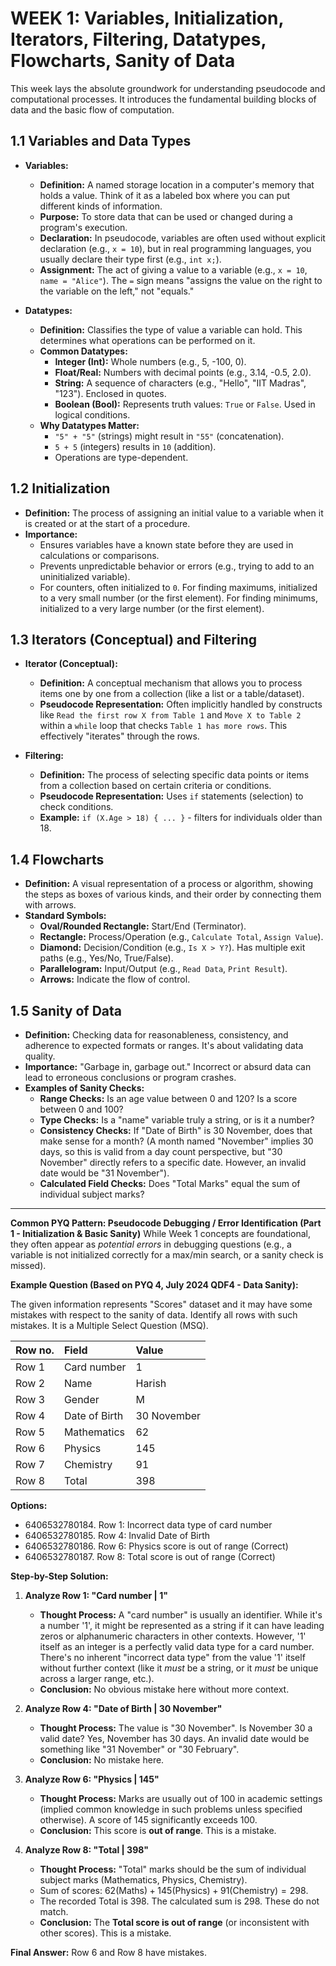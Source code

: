 # WEEK 1: Variables, Initialization, Iterators, Filtering, Datatypes, Flowcharts, Sanity of Data

This week lays the absolute groundwork for understanding pseudocode and computational processes. It introduces the fundamental building blocks of data and the basic flow of computation.

## 1.1 Variables and Data Types

*   **Variables:**
    *   **Definition:** A named storage location in a computer's memory that holds a value. Think of it as a labeled box where you can put different kinds of information.
    *   **Purpose:** To store data that can be used or changed during a program's execution.
    *   **Declaration:** In pseudocode, variables are often used without explicit declaration (e.g., `x = 10`), but in real programming languages, you usually declare their type first (e.g., `int x;`).
    *   **Assignment:** The act of giving a value to a variable (e.g., `x = 10`, `name = "Alice"`). The `=` sign means "assigns the value on the right to the variable on the left," not "equals."

*   **Datatypes:**
    *   **Definition:** Classifies the type of value a variable can hold. This determines what operations can be performed on it.
    *   **Common Datatypes:**
        *   **Integer (Int):** Whole numbers (e.g., 5, -100, 0).
        *   **Float/Real:** Numbers with decimal points (e.g., 3.14, -0.5, 2.0).
        *   **String:** A sequence of characters (e.g., "Hello", "IIT Madras", "123"). Enclosed in quotes.
        *   **Boolean (Bool):** Represents truth values: `True` or `False`. Used in logical conditions.
    *   **Why Datatypes Matter:**
        *   `"5" + "5"` (strings) might result in `"55"` (concatenation).
        *   `5 + 5` (integers) results in `10` (addition).
        *   Operations are type-dependent.

## 1.2 Initialization

*   **Definition:** The process of assigning an initial value to a variable when it is created or at the start of a procedure.
*   **Importance:**
    *   Ensures variables have a known state before they are used in calculations or comparisons.
    *   Prevents unpredictable behavior or errors (e.g., trying to add to an uninitialized variable).
    *   For counters, often initialized to `0`. For finding maximums, initialized to a very small number (or the first element). For finding minimums, initialized to a very large number (or the first element).

## 1.3 Iterators (Conceptual) and Filtering

*   **Iterator (Conceptual):**
    *   **Definition:** A conceptual mechanism that allows you to process items one by one from a collection (like a list or a table/dataset).
    *   **Pseudocode Representation:** Often implicitly handled by constructs like `Read the first row X from Table 1` and `Move X to Table 2` within a `while` loop that checks `Table 1 has more rows`. This effectively "iterates" through the rows.

*   **Filtering:**
    *   **Definition:** The process of selecting specific data points or items from a collection based on certain criteria or conditions.
    *   **Pseudocode Representation:** Uses `if` statements (selection) to check conditions.
    *   **Example:** `if (X.Age > 18) { ... }` - filters for individuals older than 18.

## 1.4 Flowcharts

*   **Definition:** A visual representation of a process or algorithm, showing the steps as boxes of various kinds, and their order by connecting them with arrows.
*   **Standard Symbols:**
    *   **Oval/Rounded Rectangle:** Start/End (Terminator).
    *   **Rectangle:** Process/Operation (e.g., `Calculate Total`, `Assign Value`).
    *   **Diamond:** Decision/Condition (e.g., `Is X > Y?`). Has multiple exit paths (e.g., Yes/No, True/False).
    *   **Parallelogram:** Input/Output (e.g., `Read Data`, `Print Result`).
    *   **Arrows:** Indicate the flow of control.

## 1.5 Sanity of Data

*   **Definition:** Checking data for reasonableness, consistency, and adherence to expected formats or ranges. It's about validating data quality.
*   **Importance:** "Garbage in, garbage out." Incorrect or absurd data can lead to erroneous conclusions or program crashes.
*   **Examples of Sanity Checks:**
    *   **Range Checks:** Is an age value between 0 and 120? Is a score between 0 and 100?
    *   **Type Checks:** Is a "name" variable truly a string, or is it a number?
    *   **Consistency Checks:** If "Date of Birth" is 30 November, does that make sense for a month? (A month named "November" implies 30 days, so this is valid from a day count perspective, but "30 November" directly refers to a specific date. However, an invalid date would be "31 November").
    *   **Calculated Field Checks:** Does "Total Marks" equal the sum of individual subject marks?

---

**Common PYQ Pattern: Pseudocode Debugging / Error Identification (Part 1 - Initialization & Basic Sanity)**
While Week 1 concepts are foundational, they often appear as *potential errors* in debugging questions (e.g., a variable is not initialized correctly for a max/min search, or a sanity check is missed).

**Example Question (Based on PYQ 4, July 2024 QDF4 - Data Sanity):**

The given information represents "Scores" dataset and it may have some mistakes with respect to the sanity of data. Identify all rows with such mistakes. It is a Multiple Select Question (MSQ).

| Row no. | Field        | Value        |
| :------ | :----------- | :----------- |
| Row 1   | Card number  | 1            |
| Row 2   | Name         | Harish       |
| Row 3   | Gender       | M            |
| Row 4   | Date of Birth| 30 November  |
| Row 5   | Mathematics  | 62           |
| Row 6   | Physics      | 145          |
| Row 7   | Chemistry    | 91           |
| Row 8   | Total        | 398          |

**Options:**
*   6406532780184. Row 1: Incorrect data type of card number
*   6406532780185. Row 4: Invalid Date of Birth
*   6406532780186. Row 6: Physics score is out of range (Correct)
*   6406532780187. Row 8: Total score is out of range (Correct)

**Step-by-Step Solution:**

1.  **Analyze Row 1: "Card number | 1"**
    *   **Thought Process:** A "card number" is usually an identifier. While it's a number '1', it might be represented as a string if it can have leading zeros or alphanumeric characters in other contexts. However, '1' itself as an integer is a perfectly valid data type for a card number. There's no inherent "incorrect data type" from the value '1' itself without further context (like it *must* be a string, or it *must* be unique across a larger range, etc.).
    *   **Conclusion:** No obvious mistake here without more context.

2.  **Analyze Row 4: "Date of Birth | 30 November"**
    *   **Thought Process:** The value is "30 November". Is November 30 a valid date? Yes, November has 30 days. An invalid date would be something like "31 November" or "30 February".
    *   **Conclusion:** No mistake here.

3.  **Analyze Row 6: "Physics | 145"**
    *   **Thought Process:** Marks are usually out of 100 in academic settings (implied common knowledge in such problems unless specified otherwise). A score of 145 significantly exceeds 100.
    *   **Conclusion:** This score is **out of range**. This is a mistake.

4.  **Analyze Row 8: "Total | 398"**
    *   **Thought Process:** "Total" marks should be the sum of individual subject marks (Mathematics, Physics, Chemistry).
    *   Sum of scores: $62 (\text{Maths}) + 145 (\text{Physics}) + 91 (\text{Chemistry}) = 298$.
    *   The recorded Total is 398. The calculated sum is 298. These do not match.
    *   **Conclusion:** The **Total score is out of range** (or inconsistent with other scores). This is a mistake.

**Final Answer:** Row 6 and Row 8 have mistakes.